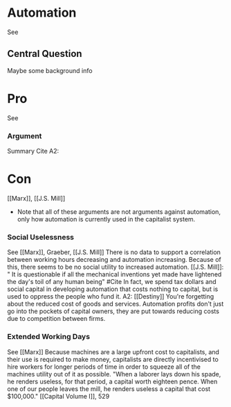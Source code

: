 # Automation
See

## Central Question
Maybe some background info

# Pro
See 

### Argument
Summary
	Cite
		A2:

# Con
[[Marx]], [[J.S. Mill]]
- Note that all of these arguments are not arguments against automation, only how automation is currently used in the capitalist system.

### Social Uselessness
See [[Marx]], Graeber, [[J.S. Mill]]
There is no data to support a correlation between working hours decreasing and automation increasing. Because of this, there seems to be no social utility to increased automation.
	[[J.S. Mill]]: " It is questionable if all the mechanical inventions yet made have lightened the day's toil of any human being" #Cite 
In fact, we spend tax dollars and social capital in developing automation that costs nothing to capital, but is used to oppress the people who fund it.
	A2: [[Destiny]] You're forgetting about the reduced cost of goods and services. Automation profits don't just go into the pockets of capital owners, they are put towards reducing costs due to competition between firms.

### Extended Working Days
See [[Marx]]
Because machines are a large upfront cost to capitalists, and their use is required to make money, capitalists are directly incentivised to hire workers for longer periods of time in order to squeeze all of the machines utility out of it as possible.
	"When a laborer lays down his spade, he renders useless, for that period, a capital worth eighteen pence. When one of our people leaves the mill, he renders useless a capital that cost $100,000." [[Capital Volume I]], 529